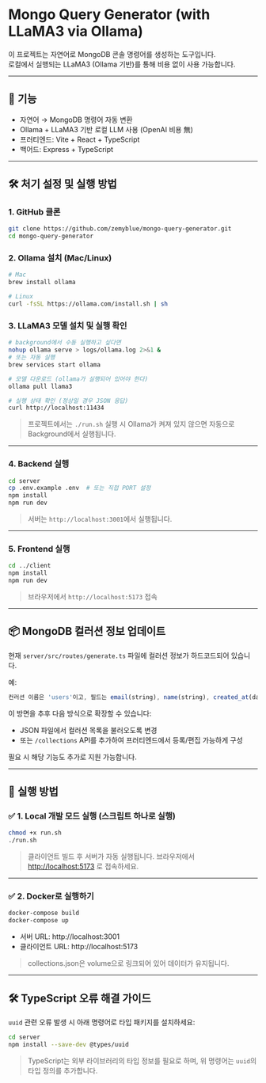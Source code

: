 # Mongo Query Generator (with LLaMA3 via Ollama)

이 프로젝트는 자연어로 MongoDB 콘솔 명령어를 생성하는 도구입니다.  
로컬에서 실행되는 LLaMA3 (Ollama 기반)를 통해 비용 없이 사용 가능합니다.

---

## 🤩 기능
- 자연어 → MongoDB 명령어 자동 변환
- Ollama + LLaMA3 기반 로컬 LLM 사용 (OpenAI 비용 無)
- 프러티엔드: Vite + React + TypeScript
- 백어드: Express + TypeScript

---

## 🛠️ 처기 설정 및 실행 방법

### 1. GitHub 클론
```bash
git clone https://github.com/zemyblue/mongo-query-generator.git
cd mongo-query-generator
```

### 2. Ollama 설치 (Mac/Linux)
```bash
# Mac
brew install ollama

# Linux
curl -fsSL https://ollama.com/install.sh | sh
```

### 3. LLaMA3 모델 설치 및 실행 확인
```bash
# background에서 수동 실행하고 싶다면
nohup ollama serve > logs/ollama.log 2>&1 &
# 또는 자동 실행
brew services start ollama

# 모델 다운로드 (ollama가 실행되어 있어야 한다)
ollama pull llama3

# 실행 상태 확인 (정상일 경우 JSON 응답)
curl http://localhost:11434
```

> 프로젝트에서는 `./run.sh` 실행 시 Ollama가 켜져 있지 않으면 자동으로 Background에서 실행됩니다.

---

### 4. Backend 실행
```bash
cd server
cp .env.example .env  # 또는 직접 PORT 설정
npm install
npm run dev
```

> 서버는 `http://localhost:3001`에서 실행됩니다.

---

### 5. Frontend 실행
```bash
cd ../client
npm install
npm run dev
```

> 브라우저에서 `http://localhost:5173` 접속

---

## 📦 MongoDB 컬러션 정보 업데이트

현재 `server/src/routes/generate.ts` 파일에 컬러션 정보가 하드코드되어 있습니다.

예:
```ts
컨러션 이름은 'users'이고, 필드는 email(string), name(string), created_at(date)
```

이 방면을 추후 다음 방식으로 확장할 수 있습니다:
- JSON 파일에서 컬러션 목록을 불러오도록 변경
- 또는 `/collections` API를 추가하여 프러티엔드에서 등록/편집 가능하게 구성

필요 시 해당 기능도 추가로 지원 가능합니다.

---

## 🚀 실행 방법

### ✅ 1. Local 개발 모드 실행 (스크립트 하나로 실행)

```bash
chmod +x run.sh
./run.sh
```

> 클라이언트 빌드 후 서버가 자동 실행됩니다. 브라우저에서 [http://localhost:5173](http://localhost:5173) 로 접속하세요.

---

### ✅ 2. Docker로 실행하기

```bash
docker-compose build
docker-compose up
```

- 서버 URL: http://localhost:3001
- 클라이언트 URL: http://localhost:5173

> collections.json은 volume으로 링크되어 있어 데이터가 유지됩니다.

---

## 🛠 TypeScript 오류 해결 가이드

`uuid` 관련 오류 발생 시 아래 명령어로 타입 패키지를 설치하세요:

```bash
cd server
npm install --save-dev @types/uuid
```

> TypeScript는 외부 라이브러리의 타입 정보를 필요로 하며, 위 명령어는 `uuid`의 타입 정의를 추가합니다.

